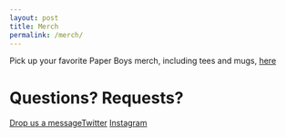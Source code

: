 ```yaml
---
layout: post
title: Merch
permalink: /merch/
---
```


Pick up your favorite Paper Boys merch, including tees and mugs, [here](https://www.teepublic.com/stores/paper-boys)

# Questions? Requests? 
[Drop us a message](mailto:paperboyspod@gmail.com)[Twitter](https://twitter.com/PaperBoysPod) [Instagram](https://www.instagram.com/paperboyspod/)
